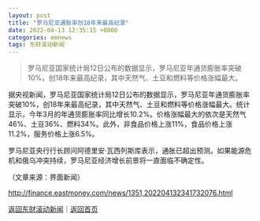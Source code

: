 ```yaml
---
layout: post
title: "罗马尼亚通胀率创18年来最高纪录"
date: 2022-04-13 12:35:15 +0800
categories: emnews
tags: 东财滚动新闻
---
```

> 罗马尼亚国家统计局12日公布的数据显示，罗马尼亚年通货膨胀率突破10%，创18年来最高纪录，其中天然气、土豆和燃料等价格涨幅最大。

<p>据央视新闻，罗马尼亚国家统计局12日公布的数据显示，罗马尼亚年通货膨胀率突破10%，创18年来最高纪录，其中天然气、土豆和燃料等价格涨幅最大。统计显示，今年3月的年通货膨胀率同比增长10.2%。价格涨幅最大的依次是天然气46%、土豆36%、燃料34%。此外，非食品价格上涨11%，食品价格上涨11.2%，服务价格上涨6.5%。</p>
 <p>罗马尼亚央行行长顾问阿德里安·瓦西列斯库表示，通胀已超出预测。如果能源危机和俄乌冲突持续，罗马尼亚经济增长前景将一直面临不确定性。</p><p class="em_media">（文章来源：界面新闻）</p>

<http://finance.eastmoney.com/news/1351,202204132341732076.html>

[返回东财滚动新闻](//finews.withounder.com/emnews/)｜[返回首页](//finews.withounder.com/)